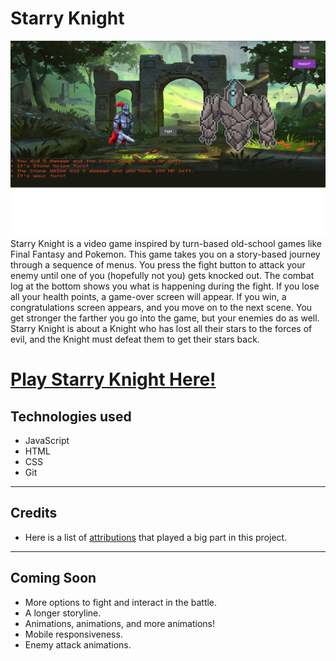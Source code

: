 # **Starry Knight**
![Starry preview](./css/pictures/starry-knight-README.png)
Starry Knight is a video game inspired by turn-based old-school games like Final Fantasy and Pokemon. This game takes you on a story-based journey through a sequence of menus. You press the fight button to attack your enemy until one of you (hopefully not you) gets knocked out. The combat log at the bottom shows you what is happening during the fight. If you lose all your health points, a game-over screen will appear. If you win, a congratulations screen appears, and you move on to the next scene. You get stronger the farther you go into the game, but your enemies do as well.
Starry Knight is about a Knight who has lost all their stars to the forces of evil, and the Knight must defeat them to get their stars back.

# **[Play Starry Knight Here!](https://hunter-eckhoff-starry-knight.netlify.app/ "Click here to play Starry Knight")**

## Technologies used
* JavaScript
* HTML
* CSS
* Git

---

## Credits
* Here is a list of [attributions](https://github.com/HeyThatsNeat/Stary-Knight/blob/main/attributions.md) that played a big part in this project.

---

## Coming Soon
* More options to fight and interact in the battle.
* A longer storyline.
* Animations, animations, and more animations!
* Mobile responsiveness.
* Enemy attack animations.